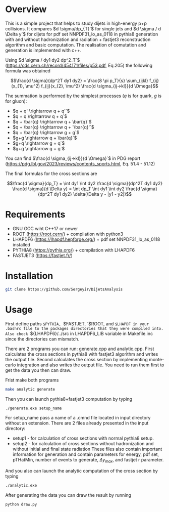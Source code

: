 # Overview

This is a simple project that helps to study dijets in high-energy p+p collisions. It compares $d \sigma/dp_{T}`$ for single jets and $d \sigma / d \Delta y`$ for dijets for pdf set NNPDF31_lo_as_0118 in pythia8 generation with and without hadronization and radiation + fastjet3 reconstruction algorithm and basic computation. The realisation of comutation and generation is implemented with c++.

Using $d \sigma / dy1 dy2 dp^2_T`$ (https://cds.cern.ch/record/454171/files/p53.pdf, Eq.205) the following formula was obtained

```math
\frac{d \sigma}{dp^2T dy1 dy2} = \frac{8 \pi p_T}{s} \sum_{ijkl} f_{ij}(x_{1}, \mu^2) f_{ij}(x_{2}, \mu^2) \frac{d \sigma_{ij->kl}}{d \Omega}
```

The summation is performed by the simplest processes ($q$ is for quark, $g$ is for gluon):
- $q + q' \rightarrow q + q'`$
- $q + q \rightarrow q + q`$
- $q + \bar{q} \rightarrow q + \bar{q}`$
- $q + \bar{q} \rightarrow q + '\bar{q}'`$
- $q + \bar{q} \rightarrow g + g`$
- $g+g \rightarrow q + \bar{q}`$
- $g+q \rightarrow g + q`$
- $g+g \rightarrow g + g`$

You can find $\frac{d \sigma_{ij->kl}}{d \Omega}`$ in PDG report (https://pdg.lbl.gov/2023/reviews/contents_sports.html, Eq. 51.4 - 51.12)

The final formulas for the cross sections are
```math
\frac{d \sigma}{dp_T} = \int dy1 \int dy2 \frac{d \sigma}{dp^2T dy1 dy2}
\frac{d \sigma}{d \Delta y} = \int dp_T \int dy1 \int dy2 \frac{d \sigma}{dp^2T dy1 dy2} \delta(\Delta y - |y1 - y2|)
```

# Requirements

- GNU GCC wiht C++17 or newer
- ROOT (https://root.cern/) + compilation with python3
- LHAPDF6 (https://lhapdf.hepforge.org/) + pdf set NNPDF31_lo_as_0118 installed
- PYTHIA8 (https://pythia.org/) + compilation with LHAPDF6
- FASTJET3 (https://fastjet.fr/) 

# Installation

```sh
git clone https://github.com/Sergeyir/DijetsAnalysis
```

# Usage

First define paths `$PYTHIA, `$FASTJET, `$ROOT, and `$LHAPDF in your .bashrc file to the packages directories that they were compiled into. Also check `${LHAPDF6}/../src in LHAPDF6_LIB variable in Makefile.inc since the directories can mismatch.

There are 2 programs you can run: generate.cpp and analytic.cpp. First calculates the cross sections in pythia8 with fastjet3 algorithm and writes the output file. Second calculates the cross section by implementing monte-carlo integration and also writes the output file. You need to run them first to get the data you then can draw.

Frist make both programs
```sh
make analytic generate
```

Then you can launch pythia8+fastjet3 computation by typing
```sh
./generate.exe setup_name
```

For setup_name pass a name of a .cmnd file located in input directory without an extension. There are 2 files already presented in the input directory:
- setup1 - for calculation of cross sections with normal pythia8 setup.
- setup2 - for calculation of cross sections without hadronization and without initial and final state radiation
These files also contain important information for generation and contain parameters for energy, pdf set, pTHatMin, number of events to generate, $\Delta y_{max}$, and fastjet r parameter.

And you also can launch the analytic computation of the cross section by typing
```sh
./analytic.exe
```

After generating the data you can draw the result by running
```sh
python draw.py
```

